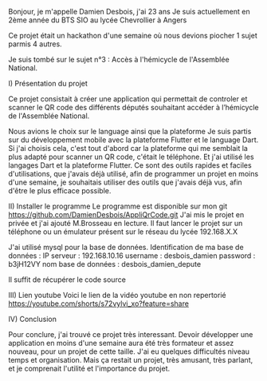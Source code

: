 Bonjour, je m'appelle Damien Desbois, j'ai 23 ans
Je suis actuellement en 2ème année du BTS SIO au lycée Chevrollier à Angers

Ce projet était un hackathon d'une semaine où nous devions piocher 1 sujet parmis 4 autres.

Je suis tombé sur le sujet n°3 : Accès à l'hémicycle de l'Assemblée National.

I) Présentation du projet

Ce projet consistait à créer une application qui permettait de controler et scanner le QR code des différents députés souhaitant accéder à l’hémicycle de l'Assemblée National. 

Nous avions le choix sur le language ainsi que la plateforme
Je suis partis sur du développement mobile avec la plateforme Flutter et le language Dart.
Si j'ai choisis cela, c'est tout d'abord car la plateforme qui me semblait la plus adapté pour scanner un QR code, c'était le téléphone.
Et j'ai utilisé les langages Dart et la plateforme Flutter. Ce sont des outils rapides et faciles d'utilisations, que j'avais déjà utilisé, afin de programmer un projet en moins d'une semaine, je souhaitais utiliser des outils que j'avais déjà vus, afin d'être le plus efficace possible.

II) Installer le programme
Le programme est disponible sur mon git https://github.com/DamienDesbois/AppliQrCode.git
J'ai mis le projet en privée et j'ai ajouté M.Brosseau en lecture.
Il faut lancer le projet sur un téléphone ou un émulateur présent sur le réseau du lycée 192.168.X.X


J'ai utilisé mysql pour la base de données.
Identification de ma base de données :
IP serveur : 192.168.10.16
username : desbois_damien
password :  b3jH12VY
nom base de données : desbois_damien_depute

Il suffit de récupérer le code source

III) Lien youtube
Voici le lien de la vidéo youtube en non repertorié https://youtube.com/shorts/s72vylvi_xo?feature=share

IV) Conclusion

Pour conclure, j'ai trouvé ce projet très interessant. Devoir développer une application en moins d'une semaine aura été très formateur et assez nouveau, pour un projet de cette taille. J'ai eu quelques difficultés niveau temps et organisation. Mais ça restait un projet, très amusant, très parlant, et je comprenait l'utilité et l'importance du projet.